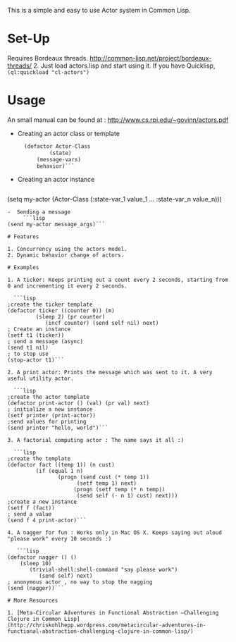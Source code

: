This is a simple and easy to use Actor system in Common Lisp. 

# Set-Up

Requires Bordeaux threads. http://common-lisp.net/project/bordeaux-threads/ 2. Just load actors.lisp and start using it. 
If you have Quicklisp, ```(ql:quickload "cl-actors")```

# Usage 
An small manual can be found at : 
http://www.cs.rpi.edu/~govinn/actors.pdf

- Creating an actor class or template
  ```lisp
	(defactor Actor-Class
            (state)
	    (message-vars)
	    behavior)```

 - Creating an actor instance 
     ```lisp
(setq my-actor (Actor-Class (:state-var_1 value_1 ...
   	 	  	        :state-var_n value_n)))
```
-  Sending a message
     ```lisp
(send my-actor message_args)```

# Features 

1. Concurrency using the actors model.
2. Dynamic behavior change of actors.

# Examples 

1. A ticker: Keeps printing out a count every 2 seconds, starting from 0 and incrementing it every 2 seconds. 

  ```lisp
;create the ticker template
(defactor ticker ((counter 0)) (m) 
	     (sleep 2) (pr counter)
	        (incf counter) (send self nil) next)
; Create an instance
(setf t1 (ticker))
; send a message (async)
(send t1 nil)
; to stop use
(stop-actor t1)```

2. A print actor: Prints the message which was sent to it. A very useful utility actor. 

  ```lisp
;create the actor template
(defactor print-actor () (val) (pr val) next)
; initialize a new instance
(setf printer (print-actor))
;send values for printing
(send printer "hello, world")```

3. A factorial computing actor : The name says it all :)

  ```lisp
;create the template
(defactor fact ((temp 1)) (n cust) 
	     (if (equal 1 n) 
	            (progn (send cust (* temp 1))
                      (setf temp 1) next)
		             (progn (setf temp (* n temp))
                      (send self (- n 1) cust) next)))
;create a new instance 
(setf f (fact))
; send a value
(send f 4 print-actor)```

4. A nagger for fun : Works only in Mac OS X. Keeps saying out aloud "please work" every 10 seconds :)

   ```lisp
(defactor nagger () () 
    (sleep 10)
       (trivial-shell:shell-command "say please work")
          (send self) next)
; anonymous actor , no way to stop the nagging 
(send (nagger))```

# More Resources

1. [Meta-Circular Adventures in Functional Abstraction –Challenging Clojure in Common Lisp] (http://chriskohlhepp.wordpress.com/metacircular-adventures-in-functional-abstraction-challenging-clojure-in-common-lisp/)
